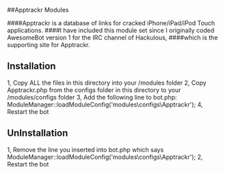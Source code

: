 ##Apptrackr Modules

####Apptrackr is a database of links for cracked iPhone/iPad/iPod Touch applications.
####I have included this module set since I originally coded AwesomeBot version 1 for the IRC channel of Hackulous,
####which is the supporting site for Apptrackr.

Installation
----------------
1, Copy ALL the files in this directory into your /modules folder
2, Copy Apptrackr.php from the configs folder in this directory to your /modules/configs folder
3, Add the following line to bot.php:
	ModuleManager::loadModuleConfig('modules\configs\Apptrackr');
4, Restart the bot

UnInstallation
----------------
1, Remove the line you inserted into bot.php which says
	ModuleManager::loadModuleConfig('modules\configs\Apptrackr');
2, Restart the bot